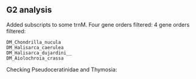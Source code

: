 ## G2 analysis
Added subscripts to some trnM.
Four gene orders filtered: 
4 gene orders filtered:
```
DM_Chondrilla_nucula
DM_Halisarca_caerulea
DM_Halisarca_dujardini__
DM_Aiolochroia_crassa
```

Checking Pseudoceratinidae and Thymosia:


